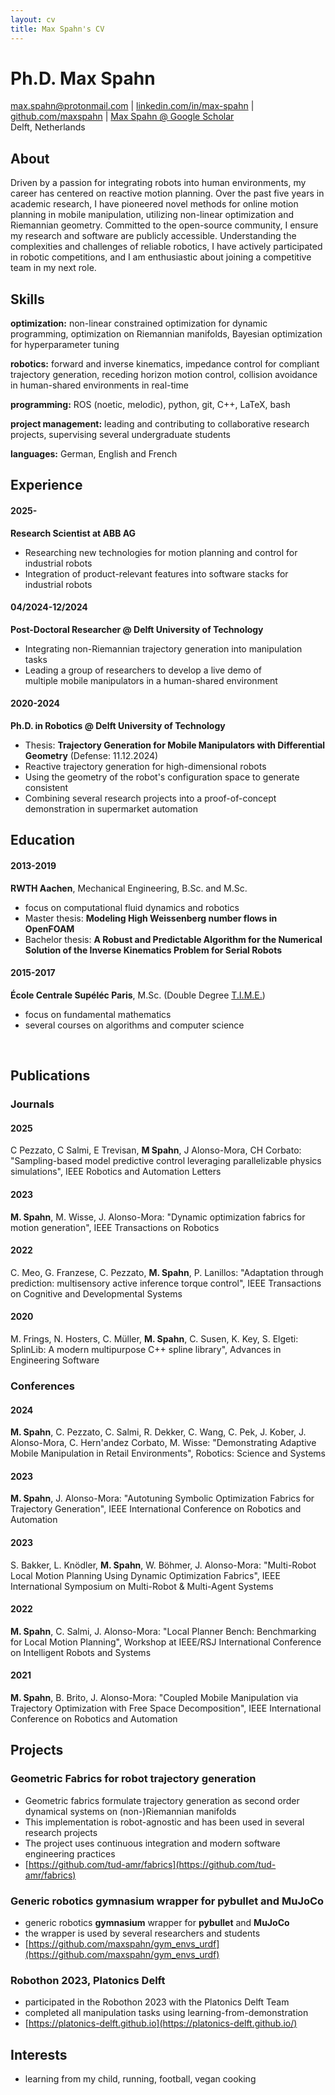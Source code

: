 ```yaml
---
layout: cv
title: Max Spahn's CV
---
```

# Ph.D. __Max Spahn__

<div id="webaddress">
<a href="max.spahn@protonmail.com">max.spahn@protonmail.com</a>
| <a href="https://www.linkedin.com/in/max-spahn/">linkedin.com/in/max-spahn</a>
| <a href="https://www.github.com/maxspahn">github.com/maxspahn</a>
| <a href="https://scholar.google.com/citations?user=r5MT42cAAAAJ&hl=en&oi=ao">Max Spahn @ Google Scholar</a><br>
Delft, Netherlands
</div>

## About
Driven by a passion for integrating robots into human environments, my career
has centered on reactive motion planning. Over the past five years in academic
research, I have pioneered novel methods for online motion planning in mobile
manipulation, utilizing non-linear optimization and Riemannian geometry.
Committed to the open-source community, I ensure my research and software are
publicly accessible. Understanding the complexities and challenges of reliable
robotics, I have actively participated in robotic competitions, and I am
enthusiastic about joining a competitive team in my next role.

## Skills

**optimization:** non-linear constrained optimization for dynamic programming, optimization on Riemannian manifolds, Bayesian optimization for hyperparameter tuning

**robotics:** forward and inverse kinematics, impedance control for compliant trajectory
  generation, receding horizon motion control, collision avoidance in
  human-shared environments in real-time

**programming:** ROS (noetic, melodic), python, git, C++, LaTeX, bash

**project management:** leading and contributing to collaborative research projects, supervising several undergraduate students

**languages:** German, English and French

## Experience

#### 2025-
__Research Scientist at ABB AG__

- Researching new technologies for motion planning and control for industrial robots
- Integration of product-relevant features into software stacks for industrial robots

#### 04/2024-12/2024
__Post-Doctoral Researcher @ Delft University of Technology__

- Integrating non-Riemannian trajectory generation into manipulation tasks
- Leading a group of researchers to develop a live demo of <br>multiple mobile
  manipulators in a human-shared environment


#### 2020-2024
__Ph.D. in Robotics @ Delft University of Technology__
- Thesis: __Trajectory Generation for Mobile Manipulators with Differential Geometry__ (Defense: 11.12.2024)
- Reactive trajectory generation for high-dimensional robots
- Using the geometry of the robot's configuration space to generate consistent
- Combining several research projects into a proof-of-concept demonstration in
  supermarket automation

## Education

#### 2013-2019
__RWTH Aachen__, Mechanical Engineering, B.Sc. and M.Sc.
- focus on computational fluid dynamics and robotics
- Master thesis: __Modeling High Weissenberg number flows in OpenFOAM__
- Bachelor thesis: __A Robust and Predictable Algorithm for the Numerical Solution of the Inverse Kinematics Problem for Serial Robots__

#### 2015-2017
__École Centrale Supéléc Paris__, M.Sc. (Double Degree [T.I.M.E.](https://timeassociation.org/))
- focus on fundamental mathematics
- several courses on algorithms and computer science

<br>

## Publications
### Journals

#### 2025
C Pezzato, C Salmi, E Trevisan, __M Spahn__, J Alonso-Mora, CH Corbato: "Sampling-based
model predictive control leveraging parallelizable physics simulations", IEEE
Robotics and Automation Letters


#### 2023
__M. Spahn__, M. Wisse, J. Alonso-Mora: "Dynamic optimization fabrics for motion
generation", IEEE Transactions on Robotics

#### 2022
C. Meo, G. Franzese, C. Pezzato, __M. Spahn__, P. Lanillos: "Adaptation through prediction: multisensory active inference torque control", IEEE Transactions on Cognitive and Developmental Systems

#### 2020
M. Frings, N. Hosters, C. Müller, __M. Spahn__, C. Susen, K. Key, S. Elgeti: SplinLib: A modern multipurpose C++ spline library", Advances in Engineering Software

### Conferences

#### 2024
__M. Spahn__, C. Pezzato, C. Salmi, R. Dekker, C. Wang, C. Pek, J. Kober, J. Alonso-Mora, C. Hern\'andez Corbato, M. Wisse: "Demonstrating Adaptive Mobile Manipulation in Retail Environments", Robotics: Science and Systems

#### 2023
__M. Spahn__, J. Alonso-Mora: "Autotuning Symbolic Optimization Fabrics for
Trajectory Generation", IEEE International Conference on Robotics and Automation

#### 2023
S. Bakker, L. Knödler, __M. Spahn__, W. Böhmer, J. Alonso-Mora: "Multi-Robot
Local Motion Planning Using Dynamic Optimization Fabrics", IEEE International Symposium on Multi-Robot & Multi-Agent Systems

#### 2022
__M. Spahn__, C. Salmi, J. Alonso-Mora: "Local Planner Bench: Benchmarking for Local Motion Planning", Workshop at  IEEE/RSJ International Conference on Intelligent Robots and Systems 

#### 2021
__M. Spahn__, B. Brito, J. Alonso-Mora: "Coupled Mobile Manipulation via Trajectory
Optimization with Free Space Decomposition", IEEE International Conference on Robotics and Automation

## Projects

### Geometric Fabrics for robot trajectory generation
- Geometric fabrics formulate trajectory generation as second order dynamical
  systems on (non-)Riemannian manifolds
- This implementation is robot-agnostic and has been used in several research
  projects
- The project uses continuous integration and modern software engineering
  practices
- [https://github.com/tud-amr/fabrics](https://github.com/tud-amr/fabrics)

### Generic robotics gymnasium wrapper for pybullet and MuJoCo
- generic robotics __gymnasium__ wrapper for __pybullet__ and __MuJoCo__
- the wrapper is used by several researchers and students
- [https://github.com/maxspahn/gym_envs_urdf](https://github.com/maxspahn/gym_envs_urdf)

### Robothon 2023, Platonics Delft 
- participated in the Robothon 2023 with the Platonics Delft Team
- completed all manipulation tasks using learning-from-demonstration
- [https://platonics-delft.github.io](https://platonics-delft.github.io/)

## Interests
- learning from my child, running, football, vegan cooking





